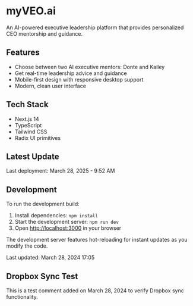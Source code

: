 # myVEO.ai

An AI-powered executive leadership platform that provides personalized CEO mentorship and guidance.

## Features

- Choose between two AI executive mentors: Donte and Kailey
- Get real-time leadership advice and guidance
- Mobile-first design with responsive desktop support
- Modern, clean user interface

## Tech Stack

- Next.js 14
- TypeScript
- Tailwind CSS
- Radix UI primitives

## Latest Update
Last deployment: March 28, 2025 - 9:52 AM

## Development
To run the development build:
1. Install dependencies: `npm install`
2. Start the development server: `npm run dev`
3. Open [http://localhost:3000](http://localhost:3000) in your browser

The development server features hot-reloading for instant updates as you modify the code.

Last updated: March 28, 2024 17:05 

## Dropbox Sync Test
This is a test comment added on March 28, 2024 to verify Dropbox sync functionality. 